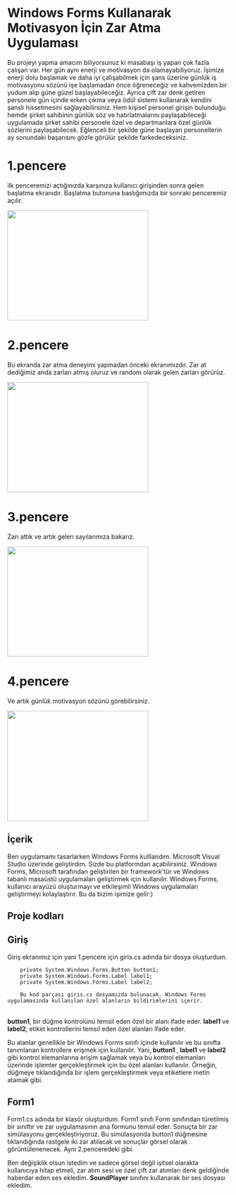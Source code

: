 # Windows Forms Kullanarak Motivasyon İçin Zar Atma Uygulaması

  Bu projeyi yapma amacım biliyorsunuz ki masabaşı iş yapan çok fazla çalışan var. Her gün aynı enerji ve motivasyon da olamayabiliyoruz. İşimize enerji dolu başlamak ve daha iyi çalışabilmek için şans üzerine günlük iş motivasyonu sözünü işe başlamadan önce öğreneceğiz ve kahvemizden bir yudum alıp güne güzel başlayabileceğiz. Ayrıca çift zar denk getiren personele gün içinde erken çıkma veya ödül sistemi kullanarak kendini şanslı hissetmesini sağlayabilirsiniz. Hem kişisel personel girişin bulunduğu hemde şirket sahibinin günlük söz ve hatırlatmalarını paylaşabileceği uygulamada şirket sahibi personele özel ve departmanlara özel günlük sözlerini paylaşabilecek. Eğlenceli bir şekilde güne başlayan personellerin ay sonundaki başarısını gözle görülür şekilde farkedeceksiniz.
# 1.pencere
ilk penceremizi açtığınızda karşınıza kullanıcı girişinden sonra gelen başlatma ekranıdır. Başlatma butonuna bastığımızda bir sonraki penceremiz açılır.

<img src="https://github.com/muruvvettopsakal/windows_forms_zaratmauygulamasi/assets/102542473/36b33174-bee7-4a5c-90e1-f90e41264e72" width="320" height="250">

# 2.pencere
Bu ekranda zar atma deneyimi yapmadan önceki ekranımızdır. Zar at dediğimiz anda zarları atmış oluruz ve random olarak gelen zarları görürüz.

<img src="https://github.com/muruvvettopsakal/windows_forms_zaratmauygulamasi/assets/102542473/e6b61195-20cd-45fe-9d8c-e70f1d4ba423" width="320" height="250">

# 3.pencere
Zarı attık ve artık gelen sayılarımıza bakarız.

<img src="https://github.com/muruvvettopsakal/windows_forms_zaratmauygulamasi/assets/102542473/a10fff6b-8af2-4099-b932-02f32e3dd75b"  width="320" height="250">

# 4.pencere
Ve artık günlük motivasyon sözünü görebilirsiniz.

<img src="https://github.com/muruvvettopsakal/windows_forms_zaratmauygulamasi/assets/102542473/0572becd-10af-48ed-80e9-17e52002c889" width="320" height="250">

## İçerik

 Ben uygulamamı tasarlarken Windows Forms kulllandım. Microsoft Visual Studio üzerinde geliştirdim. Sizde bu platformdan açabilirsiniz.
  Windows Forms, Microsoft tarafından geliştirilen bir framework'tür ve Windows tabanlı masaüstü uygulamaları geliştirmek için kullanılır. Windows Forms, kullanıcı arayüzü oluşturmayı ve etkileşimli Windows uygulamaları geliştirmeyi kolaylaştırır. Bu da bizim işimize gelir:)
 
 ## Proje kodları
 ## Giriş
 
 Giriş ekranımız için yani 1.pencere için giris.cs adında bir dosya oluşturdum. 
  
        private System.Windows.Forms.Button button1;
        private System.Windows.Forms.Label label1;
        private System.Windows.Forms.Label label2;
        
        Bu kod parçası giris.cs dosyamızda bulunacak. Windows Forms uygulamasında kullanılan özel alanların bildirimlerini içerir.
 </br>
 <strong>button1</strong>, bir düğme kontrolünü temsil eden özel bir alanı ifade eder.
   <strong>label1</strong> ve <strong>label2</strong>, etiket kontrollerini temsil eden özel alanları ifade eder.

Bu alanlar genellikle bir Windows Forms sınıfı içinde kullanılır ve bu sınıfta tanımlanan kontrollere erişmek için kullanılır. Yani,<strong> button1 </strong>,  <strong> label1</strong> ve <strong>label2 </strong> gibi kontrol elemanlarına erişim sağlamak veya bu kontrol elemanları üzerinde işlemler gerçekleştirmek için bu özel alanları kullanılır. Örneğin, düğmeye tıklandığında bir işlem gerçekleştirmek veya etiketlere metin atamak gibi.
## Form1
Form1.cs adında bir klasör oluşturdum. Form1 sınıfı Form sınıfından türetilmiş bir sınıftır ve zar uygulamasının ana formunu temsil eder.
Sonuçta bir zar simülasyonu gerçekleştiriyoruz. Bu simülasyonda button1 düğmesine tıklandığında rastgele iki zar atılacak ve sonuçlar görsel olarak görüntülenenecek. Aynı 2.penceredeki gibi.

Ben değişiklik olsun istedim ve sadece görsel değil işitsel olarakta kullanıcıya hitap etmeli, zar atım sesi ve özel çift zar atımları denk geldiğinde haberdar eden ses ekledim.
 <strong> SoundPlayer</strong> sınıfını kullanarak bir ses dosyası ekledim.

    
